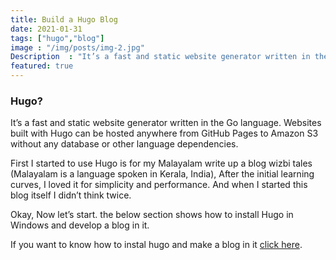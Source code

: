 ```yaml
---
title: Build a Hugo Blog
date: 2021-01-31
tags: ["hugo","blog"]
image : "/img/posts/img-2.jpg"
Description  : "It’s a fast and static website generator written in the Go language. Websites built with Hugo can be hosted anywhere from GitHub..."
featured: true
---
```


### Hugo?

It’s a fast and static website generator written in the Go language. Websites built with Hugo can be hosted anywhere from GitHub Pages to Amazon S3 without any database or other language dependencies.

First I started to use Hugo is for my Malayalam write up a blog wizbi tales (Malayalam is a language spoken in Kerala, India), After the initial learning curves, I loved it for simplicity and performance. And when I started this blog itself I didn’t think twice.

Okay, Now let’s start. the below section shows how to install Hugo in Windows and develop a blog in it.

If you want to know how to instal hugo and make a blog in it [click here](https://binovarghese.com/blog/2021/build-your-first-hugo-blog/).

<!--Photo by Robert Katzki on Unsplash-->
